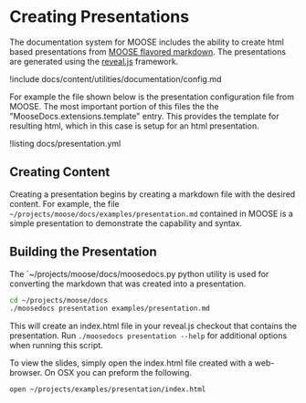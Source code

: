 # Creating Presentations

The documentation system for MOOSE includes the ability to create html based presentations from
[MOOSE flavored markdown](moose_markdown/index.md). The presentations are generated using the [reveal.js](http://lab.hakim.se/reveal-js/) framework.

!include docs/content/utilities/documentation/config.md

For example the file shown below is the presentation configuration file from MOOSE. The most important
portion of this files the the "MooseDocs.extensions.template" entry. This provides the template for
resulting html, which in this case is setup for an html presentation.

!listing docs/presentation.yml

## Creating Content

Creating a presentation begins by creating a markdown file with the desired content. For example, the file `~/projects/moose/docs/examples/presentation.md` contained in MOOSE is a simple presentation to demonstrate the capability and syntax.

## Building the Presentation

The `~/projects/moose/docs/moosedocs.py python utility is used for converting the markdown
that was created into a presentation.

```bash
cd ~/projects/moose/docs
./moosedocs presentation examples/presentation.md
```

This will create an index.html file in your reveal.js checkout that contains the presentation. Run `./moosedocs presentation --help` for additional options when running this
script.

To view the slides, simply open the index.html file created with a web-browser. On OSX you can preform the following.

```bash
open ~/projects/examples/presentation/index.html
```
